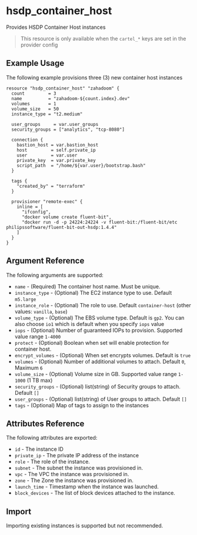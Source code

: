 # hsdp_container_host
Provides HSDP Container Host instances

> This resource is only available when the `cartel_*` keys are set in the provider config

## Example Usage

The following example provisions three (3) new container host instances

```hcl
resource "hsdp_container_host" "zahadoom" {
  count         = 3
  name          = "zahadoom-${count.index}.dev"
  volumes       = 1
  volume_size   = 50
  instance_type = "t2.medium"

  user_groups     = var.user_groups
  security_groups = ["analytics", "tcp-8080"]

  connection {
    bastion_host = var.bastion_host
    host         = self.private_ip
    user         = var.user
    private_key  = var.private_key
    script_path  = "/home/${var.user}/bootstrap.bash"
  }

  tags {
    "created_by" = "terraform"
  }

  provisioner "remote-exec" {
    inline = [
      "ifconfig",
      "docker volume create fluent-bit",
      "docker run -d -p 24224:24224 -v fluent-bit:/fluent-bit/etc philipssoftware/fluent-bit-out-hsdp:1.4.4"
    ]
  }
}
```

## Argument Reference

The following arguments are supported:

* `name` - (Required) The container host name. Must be unique.
* `instance_type` - (Optional) The EC2 instance type to use. Default `m5.large`
* `instance_role` - (Optional) The role to use. Default `container-host` (other values: `vanilla`, `base`)
* `volume_type` - (Optional) The EBS volume type. Default is `gp2`. You can also choose `io1` which is default when you specify `iops` value
* `iops` - (Optional) Number of guaranteed IOPs to provision. Supported value range `1-4000`
* `protect` - (Optional) Boolean when set will enable protection for container host.
* `encrypt_volumes` - (Optional) When set encrypts volumes. Default is `true`
* `volumes` - (Optional) Number of additional volumes to attach. Default `0`, Maximum `6`
* `volume_size` - (Optional) Volume size in GB. Supported value range `1-1000` (1 TB max)
* `security_groups` - (Optional) list(string) of Security groups to attach. Default `[]`
* `user_groups` - (Optional) list(string) of User groups to attach. Default `[]`
* `tags` - (Optional) Map of tags to assign to the instances

## Attributes Reference

The following attributes are exported:

* `id` - The instance ID
* `private_ip` - The private IP address of the instance
* `role` - The role of the instance.
* `subnet` - The subnet the instance was provisioned in.
* `vpc` - The VPC the instance was provisioned in.
* `zone` - The Zone the instance was provisioned in.
* `launch_time` - Timestamp when the instance was launched.
* `block_devices` - The list of block devices attached to the instance.

## Import

Importing existing instances is supported but not recommended.
